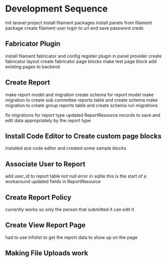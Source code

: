 # Development Sequence
init laravel project 
install filament packages 
install panels from filament package
create filament user
login to url and save password creds
## Fabricator Plugin
install filament fabricator and config
register plugin in panel provider
create fabricator layout
create fabricator page blocks
make test page block
add existing pages to backend
## Create Report
make report model and migration
create schema for report model
make migration to create sub committee reports table and create schema
make migration to create group reports table and create schema 
run migrations 

fix migrations for report type
updated ReportResource records to save and edit data appropriately by the report type

## Install Code Editor to Create custom page blocks
installed ace code editor and created some sample blocks 

## Associate User to Report 
add user_id to report table
not null error in sqlite this is the start of a workaround 
updated fields in ReportResource

## Create Report Policy 
currently works so only the person that submitted it can edit it 

## Create View Report Page
had to use infolist to get the report data to show up on the page

## Making File Uploads work 